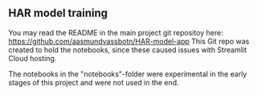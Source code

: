 ## HAR model training
 You may read the README in the main project git repositoy here: https://github.com/aasmundvassbotn/HAR-model-app
 This Git repo was created to hold the notebooks, since these caused issues with Streamlit Cloud hosting.

The notebooks in the "notebooks"-folder were experimental in the early stages of this project and were not used in the end.
